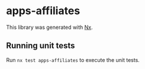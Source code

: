 # apps-affiliates

This library was generated with [Nx](https://nx.dev).

## Running unit tests

Run `nx test apps-affiliates` to execute the unit tests.
